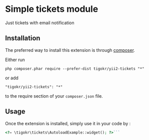 Simple tickets module
=====================
Just tickets with email notification

Installation
------------

The preferred way to install this extension is through [composer](http://getcomposer.org/download/).

Either run

```
php composer.phar require --prefer-dist tigokr/yii2-tickets "*"
```

or add

```
"tigokr/yii2-tickets": "*"
```

to the require section of your `composer.json` file.


Usage
-----

Once the extension is installed, simply use it in your code by  :

```php
<?= \tigokr\tickets\AutoloadExample::widget(); ?>```